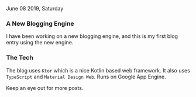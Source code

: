 June 08 2019, Saturday

### A New Blogging Engine

I have been working on a new blogging engine, and this is my first blog entry using the new engine.

### The Tech

The blog uses `Ktor` which is a nice Kotlin based web framework. 
It also uses `TypeScript` and `Material Design Web`. Runs on Google App Engine. 

Keep an eye out for more posts.
